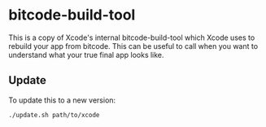 # bitcode-build-tool

This is a copy of Xcode's internal bitcode-build-tool which Xcode uses
to rebuild your app from bitcode. This can be useful to call when you
want to understand what your true final app looks like.

## Update

To update this to a new version:

```sh
./update.sh path/to/xcode
```
